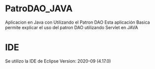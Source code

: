 # PatroDAO_JAVA
Aplicacion en Java con Utilizando el Patron DAO
Esta aplicación Basica permite explicar el uso del patron DAO utilizando Servlet en JAVA

# IDE
Se utilizo la IDE de Eclipse Version: 2020-09 (4.17.0)
  

